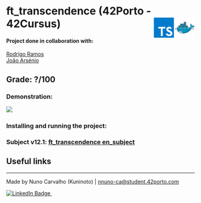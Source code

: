 # ft_transcendence (42Porto - 42Cursus) <img src="https://github.com/devicons/devicon/blob/master/icons/docker/docker-original.svg" title="Docker" alt="Docker Logo" width="55" height="55" align="right" />&nbsp;<img src="https://github.com/devicons/devicon/blob/master/icons/typescript/typescript-original.svg" title="TypeScript" alt="TS Logo" width="55" height="55" align="right" />&nbsp;  

#### Project done in collaboration with:  
[Rodrigo Ramos](https://github.com/ramos21rodrigo)  
[João Arsénio](https://github.com/RealMadnessWorld)  

## Grade: ?/100

###  Demonstration:
![](./extras/showcase.gif)

### Installing and running the project:

###  Subject v12.1: [ft_transcendence en_subject](./extras/en.subject_ft_transcendence.pdf)

## Useful links

---
Made by Nuno Carvalho (Kuninoto) | nnuno-ca@student.42porto.com  
<div id="badge"> <a href="https://www.linkedin.com/in/nuno-carvalho-218822247"/> <img src="https://img.shields.io/badge/LinkedIn-blue?style=for-the-badge&logo=linkedin&logoColor=white" alt="LinkedIn Badge"/>&nbsp;
